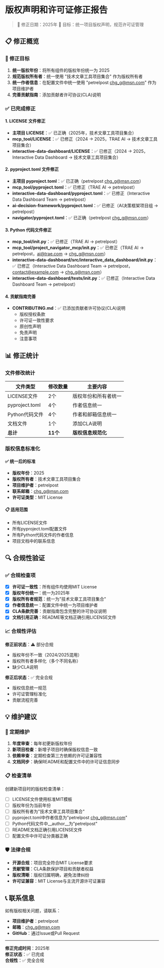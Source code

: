 # 版权声明和许可证修正报告

> 📅 修正日期：2025年
> 🎯 目标：统一项目版权声明，规范许可证管理

## 📋 修正概览

### 🎯 修正目标

1. **统一版权年份**：将所有组件的版权年份统一为 2025
2. **规范版权所有者**：统一使用 "技术文章工具项目集合" 作为版权所有者
3. **统一作者信息**：在配置文件中统一使用 "petrelpost <chg_g@msn.com>" 作为项目维护者
4. **完善贡献指南**：添加贡献者许可协议(CLA)说明

### ✅ 已完成修正

#### 1. LICENSE 文件修正

- **主项目 LICENSE**：✅ 已正确（2025年，技术文章工具项目集合）
- **mcp_tool/LICENSE**：✅ 已修正（2024 → 2025，TRAE AI → 技术文章工具项目集合）
- **interactive-data-dashboard/LICENSE**：✅ 已修正（2024 → 2025，Interactive Data Dashboard → 技术文章工具项目集合）

#### 2. pyproject.toml 文件修正

- **主项目 pyproject.toml**：✅ 已正确（petrelpost <chg_g@msn.com>）
- **mcp_tool/pyproject.toml**：✅ 已修正（TRAE AI → petrelpost）
- **interactive-data-dashboard/pyproject.toml**：✅ 已修正（Interactive Data Dashboard Team → petrelpost）
- **ai-decision-framework/pyproject.toml**：✅ 已修正（AI决策框架项目组 → petrelpost）
- **navigator/pyproject.toml**：✅ 已正确（petrelpost <chg_g@msn.com>）

#### 3. Python 代码文件修正

- **mcp_tool/__init__.py**：✅ 已修正（TRAE AI → petrelpost）
- **mcp_tool/project_navigator_mcp/__init__.py**：✅ 已修正（TRAE AI → petrelpost，ai@trae.com → chg_g@msn.com）
- **interactive-data-dashboard/src/interactive_data_dashboard/__init__.py**：✅ 已修正（Interactive Data Dashboard Team → petrelpost，contact@example.com → chg_g@msn.com）
- **interactive-data-dashboard/tests/__init__.py**：✅ 已修正（Interactive Data Dashboard Team → petrelpost）

#### 4. 贡献指南完善

- **CONTRIBUTING.md**：✅ 已添加贡献者许可协议(CLA)说明
  - 版权授权条款
  - 许可证一致性要求
  - 原创性声明
  - 免责声明
  - 注意事项

## 📊 修正统计

### 文件修改统计

| 文件类型 | 修改数量 | 主要内容 |
|----------|----------|----------|
| LICENSE文件 | 2个 | 版权年份和所有者统一 |
| pyproject.toml | 4个 | 作者信息统一 |
| Python代码文件 | 4个 | 作者和邮箱信息统一 |
| 文档文件 | 1个 | 添加CLA说明 |
| **总计** | **11个** | **版权信息规范化** |

### 版权信息标准化

#### ✅ 统一后的标准

- **版权年份**：2025
- **版权所有者**：技术文章工具项目集合
- **项目维护者**：petrelpost
- **联系邮箱**：chg_g@msn.com
- **许可证类型**：MIT License

#### 📋 适用范围

- 所有LICENSE文件
- 所有pyproject.toml配置文件
- 所有Python代码文件的作者信息
- 项目文档中的联系信息

## 🔍 合规性验证

### ✅ 合规检查项

- [x] **许可证一致性**：所有组件均使用MIT License
- [x] **版权年份统一**：统一为2025年
- [x] **版权所有者规范**：统一为"技术文章工具项目集合"
- [x] **作者信息统一**：配置文件中统一为项目维护者
- [x] **CLA条款完善**：贡献指南包含完整的许可协议说明
- [x] **文档引用正确**：README等文档正确引用LICENSE文件

### 📈 合规性评估

**修正前状态**：⚠️ 部分合规
- 版权年份不一致（2024/2025混用）
- 版权所有者多样化（多个不同名称）
- 缺少CLA说明

**修正后状态**：✅ 完全合规
- 版权信息统一规范
- 许可证管理标准化
- 贡献流程完善

## 💡 维护建议

### 🔄 定期维护

1. **年度审查**：每年初更新版权年份
2. **新项目检查**：新增子项目时确保版权信息一致
3. **依赖审查**：定期检查第三方依赖的许可证兼容性
4. **文档同步**：确保README和配置文件中的许可证信息同步

### 📋 检查清单

创建新项目时的版权检查清单：

- [ ] LICENSE文件使用标准MIT模板
- [ ] 版权年份为当前年份
- [ ] 版权所有者为"技术文章工具项目集合"
- [ ] pyproject.toml中作者信息为"petrelpost <chg_g@msn.com>"
- [ ] Python代码文件中__author__为"petrelpost"
- [ ] README文档正确引用LICENSE文件
- [ ] 配置文件中许可证分类器正确

### 🛡️ 法律合规

- **开源合规**：项目完全符合MIT License要求
- **贡献管理**：CLA条款保护项目和贡献者权益
- **版权清晰**：版权归属明确，避免法律纠纷
- **许可证兼容**：MIT License与主流开源许可证兼容

## 📞 联系信息

如有版权相关问题，请联系：

- **项目维护者**：petrelpost
- **邮箱**：chg_g@msn.com
- **GitHub**：通过Issue或Pull Request

---

**修正完成时间**：2025年  
**修正状态**：✅ 已完成  
**合规性**：✅ 完全合规